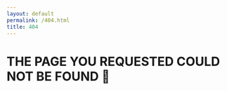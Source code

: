 ```yaml
---
layout: default
permalink: /404.html
title: 404
---
```


# THE PAGE YOU REQUESTED COULD NOT BE FOUND 🤨